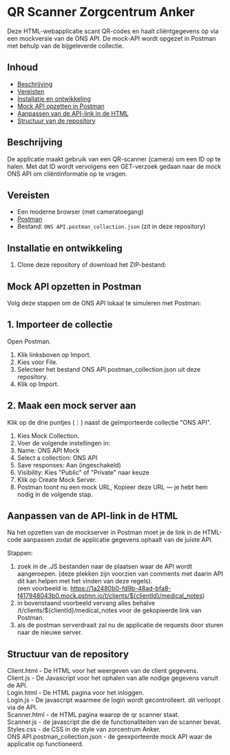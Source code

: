 # QR Scanner Zorgcentrum Anker

Deze HTML-webapplicatie scant QR-codes en haalt cliëntgegevens op via een mockversie van de ONS API. De mock-API wordt opgezet in Postman met behulp van de bijgeleverde collectie.

## Inhoud

- [Beschrijving](#beschrijving)
- [Vereisten](#vereisten)
- [Installatie en ontwikkeling](#installatie-en-ontwikkeling)
- [Mock API opzetten in Postman](#mock-api-opzetten-in-postman)
- [Aanpassen van de API-link in de HTML](#aanpassen-van-de-api-link-in-de-html)
- [Structuur van de repository](#structuur-van-de-repository)


## Beschrijving

De applicatie maakt gebruik van een QR-scanner (camera) om een ID op te halen. Met dat ID wordt vervolgens een GET-verzoek gedaan naar de mock ONS API om cliëntinformatie op te vragen.

## Vereisten

- Een moderne browser (met cameratoegang)
- [Postman](https://www.postman.com/downloads/)
- Bestand: `ONS API.postman_collection.json` (zit in deze repository)

## Installatie en ontwikkeling

1. Clone deze repository of download het ZIP-bestand:

##  Mock API opzetten in Postman
Volg deze stappen om de ONS API lokaal te simuleren met Postman:

## 1. Importeer de collectie
Open Postman.

1. Klik linksboven op Import.
2. Kies voor File.
3. Selecteer het bestand ONS API.postman_collection.json uit deze repository.
4. Klik op Import.

## 2. Maak een mock server aan
Klik op de drie puntjes (⋮) naast de geïmporteerde collectie "ONS API".

1. Kies Mock Collection.
2. Voer de volgende instellingen in:
3. Name: ONS API Mock
4. Select a collection: ONS API
5. Save responses: Aan (ingeschakeld)
6. Visibility: Kies "Public" of "Private" naar keuze
7. Klik op Create Mock Server.
8. Postman toont nu een mock URL,
   Kopieer deze URL — je hebt hem nodig in de volgende stap.

## Aanpassen van de API-link in de HTML
Na het opzetten van de mockserver in Postman moet je de link in de HTML-code aanpassen zodat de applicatie gegevens ophaalt van de juiste API.

Stappen:
1. zoek in de .JS bestanden naar de plaatsen waar de API wordt aangeroepen. (deze plekken zijn voorzien van comments met daarin API dit kan helpen met het vinden van deze regels).  
(een voorbeeld is: https://1a2480b0-fd9b-48ad-bfa8-f417948043b0.mock.pstmn.io/t/clients/${clientId}/medical_notes)  
3. in bovenstaand voorbeeld vervang alles behalve /t/clients/${clientId}/medical_notes voor de gekopieerde link van Postman.  
5. als de postman serverdraait zal nu de applicatie de requests door sturen naar de nieuwe server.  

## Structuur van de repository
Client.html                     - De HTML voor het weergeven van de client gegevens.  
Client.js                       - De Javascript voor het ophalen van alle nodige gegevens vanuit de API.  
Login.html                      - De HTML pagina voor het inloggen.  
Login.js                        - De javascript waarmee de login wordt gecontrolleert. dit verloopt via de API.  
Scanner.html                    - de HTML pagina waarop de qr scanner staat.  
Scanner.js                      - de javascript die die de functionaliteiten van de scanner bevat.  
Styles.css                      - de CSS in de style van zorcentrum Anker.  
ONS API.postman_collection.json - de geexporteerde mock API waar de applicatie op functioneerd.  


